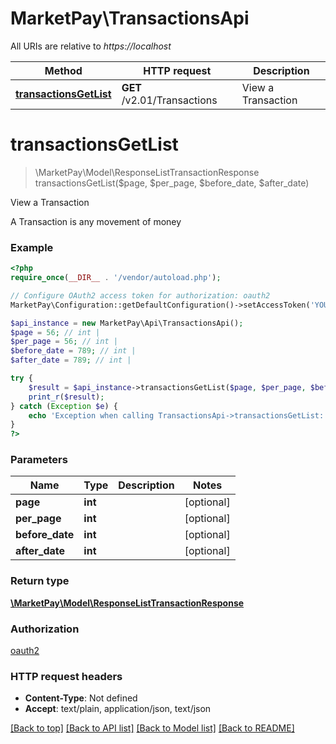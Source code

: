 # MarketPay\TransactionsApi

All URIs are relative to *https://localhost*

Method | HTTP request | Description
------------- | ------------- | -------------
[**transactionsGetList**](TransactionsApi.md#transactionsGetList) | **GET** /v2.01/Transactions | View a Transaction


# **transactionsGetList**
> \MarketPay\Model\ResponseListTransactionResponse transactionsGetList($page, $per_page, $before_date, $after_date)

View a Transaction

A Transaction is any movement of money

### Example
```php
<?php
require_once(__DIR__ . '/vendor/autoload.php');

// Configure OAuth2 access token for authorization: oauth2
MarketPay\Configuration::getDefaultConfiguration()->setAccessToken('YOUR_ACCESS_TOKEN');

$api_instance = new MarketPay\Api\TransactionsApi();
$page = 56; // int | 
$per_page = 56; // int | 
$before_date = 789; // int | 
$after_date = 789; // int | 

try {
    $result = $api_instance->transactionsGetList($page, $per_page, $before_date, $after_date);
    print_r($result);
} catch (Exception $e) {
    echo 'Exception when calling TransactionsApi->transactionsGetList: ', $e->getMessage(), PHP_EOL;
}
?>
```

### Parameters

Name | Type | Description  | Notes
------------- | ------------- | ------------- | -------------
 **page** | **int**|  | [optional]
 **per_page** | **int**|  | [optional]
 **before_date** | **int**|  | [optional]
 **after_date** | **int**|  | [optional]

### Return type

[**\MarketPay\Model\ResponseListTransactionResponse**](../Model/ResponseListTransactionResponse.md)

### Authorization

[oauth2](../../README.md#oauth2)

### HTTP request headers

 - **Content-Type**: Not defined
 - **Accept**: text/plain, application/json, text/json

[[Back to top]](#) [[Back to API list]](../../README.md#documentation-for-api-endpoints) [[Back to Model list]](../../README.md#documentation-for-models) [[Back to README]](../../README.md)

